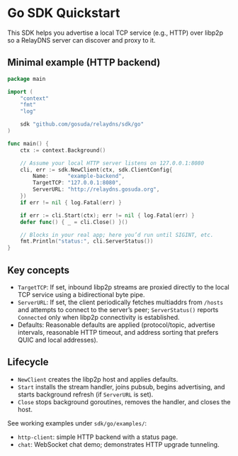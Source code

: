 # Go SDK Quickstart

This SDK helps you advertise a local TCP service (e.g., HTTP) over libp2p so a RelayDNS server can discover and proxy to it.

## Minimal example (HTTP backend)

```go
package main

import (
    "context"
    "fmt"
    "log"

    sdk "github.com/gosuda/relaydns/sdk/go"
)

func main() {
    ctx := context.Background()

    // Assume your local HTTP server listens on 127.0.0.1:8080
    cli, err := sdk.NewClient(ctx, sdk.ClientConfig{
        Name:      "example-backend",
        TargetTCP: "127.0.0.1:8080",
        ServerURL: "http://relaydns.gosuda.org",
    })
    if err != nil { log.Fatal(err) }

    if err := cli.Start(ctx); err != nil { log.Fatal(err) }
    defer func() { _ = cli.Close() }()

    // Blocks in your real app; here you’d run until SIGINT, etc.
    fmt.Println("status:", cli.ServerStatus())
}
```

## Key concepts

- `TargetTCP`: If set, inbound libp2p streams are proxied directly to the local TCP service using a bidirectional byte pipe.
- `ServerURL`: If set, the client periodically fetches multiaddrs from `/hosts` and attempts to connect to the server’s peer; `ServerStatus()` reports `Connected` only when libp2p connectivity is established.
- Defaults: Reasonable defaults are applied (protocol/topic, advertise intervals, reasonable HTTP timeout, and address sorting that prefers QUIC and local addresses).

## Lifecycle

- `NewClient` creates the libp2p host and applies defaults.
- `Start` installs the stream handler, joins pubsub, begins advertising, and starts background refresh (if `ServerURL` is set).
- `Close` stops background goroutines, removes the handler, and closes the host.

See working examples under `sdk/go/examples/`:

- `http-client`: simple HTTP backend with a status page.
- `chat`: WebSocket chat demo; demonstrates HTTP upgrade tunneling.

